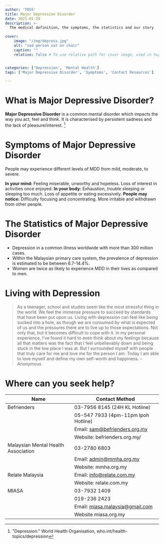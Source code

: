 ```yaml
---
author: 'TOSS'
title: Major Depressive Disorder
date: 2021-01-29
description: >-
  The medical definition, the symptoms, the statistics and our story

cover:
    image: "/img/depress.jpg"
    alt: "sad person sat on chair"
    caption: ""
    relative: false # To use relative path for cover image, used in hugo Page-bundles


categories: ['Depression', 'Mental Health']
tags: ['Major Depressive Disorder', 'Symptoms', 'Contact Resources']

---
```




# What is Major Depressive Disorder?
**Major Depressive Disorder** is a common mental disorder which impacts the way you act, feel and think. It is characterised by persistent sadness and the lack of pleasure/interest. [^1]

# Symptoms of Major Depressive Disorder
People may experience different levels of MDD from mild, moderate, to severe.

**In your mind:** Feeling miserable, unworthy and hopeless. Loss of interest in activities once enjoyed.
**In your body:** Exhaustion, trouble sleeping or sleeping too much. Loss of appetite or eating excessively.
**People may notice:** Difficulty focusing and concentrating. More irritable and withdrawn from other people.

# The Statistics of Major Depressive Disorder
* Depression in a common illness worldwide with more than 300 million cases.
* Within the Malaysian primary care system, the prevalence of depression is estimated to be between 6.7-14.4%.
* Women are twice as likely to experience MDD in their lives as compared to men.

# Living with Depression
> As a teenager, school and studies seem like the most stressful thing in the world. We feel the immense pressure to succeed by standards that have been put upon us. Living with depression can feel like being sucked into a hole, as though we are consumed by what is expected of us and the pressures there are to live up to those expectations. Not only that, but it becomes difficult to cope with it. In my personal experience, I've found it hard to even think about my feelings because all that matters was the fact that I feel unbelievably down and being stuck in the low place I was at. But I surrounded myself with people that truly care for me and love me for the person I am. Today I am able to love myself and define my own self-worth and happiness. – Anonymous

# Where can you seek help?
| Name | Contact Method |
|---|---|
| Befrienders | 03-7956 8145 (24H KL Hotline) |
|  | 05-547 7933 (4pm-11pm Ipoh Hotline) |
|  | Email: sam@befrienders.org.my |
|  | Website: befrienders.org.my/ |
| Malaysian Mental Health Association | 03-2780 6803 |
|  | Email: admin@mmha.org.my |
|  | Website: mmha.org.my |
| Relate Malaysia | Email: info@relate.com.my |
|  | Website: relate.com.my |
| MIASA | 03-7932 1409 |
|  | 019-236 2423 |
|  | Email: miasa.malaysia@gmail.com |
|  | Website miasa.org.my |

[^1]:"Depression." World Health Organisation, who.int/health-topics/depression
